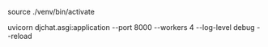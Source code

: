 source ./venv/bin/activate

uvicorn djchat.asgi:application --port 8000 --workers 4 --log-level debug --reload